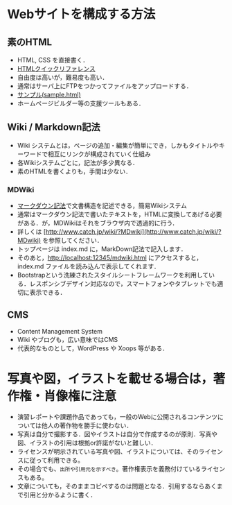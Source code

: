 # Webサイトを構成する方法

## 素のHTML

- HTML, CSS を直接書く．
- [HTMLクイックリファレンス](http://www.htmq.com/html5/)
- 自由度は高いが，難易度も高い．
- 通常はサーバ上にFTPをつかってファイルをアップロードする．
- [サンプル(sample.html)](sample.html) 
- ホームページビルダー等の支援ツールもある．

## Wiki / Markdown記法

- Wiki システムとは，ページの追加・編集が簡単にでき，しかもタイトルやキーワードで相互にリンクが構成されていく仕組み
- 各Wikiシステムごとに，記法が多少異なる．
- 素のHTMLを書くよりも，手間は少ない．

### MDWiki

- [マークダウン記法](http://kojika17.com/2013/01/starting-markdown.html)で文書構造を記述できる，簡易Wikiシステム
- 通常はマークダウン記法で書いたテキストを，HTMLに変換してあげる必要がある．が，MDWikiはそれをブラウザ内で透過的に行う．
- 詳しくは [http://www.catch.jp/wiki/?MDwiki](http://www.catch.jp/wiki/?MDwiki) を参照してください．
- トップページは index.md に，MarkDown記法で記入します．
- そのあと，[http://localhost:12345/mdwiki.html](http://localhost:12345/mdwiki.html) にアクセスすると，index.md ファイルを読み込んで表示してくれます．
- Bootstrapという洗練されたスタイルシートフレームワークを利用している．レスポンシブデザイン対応なので，スマートフォンやタブレットでも適切に表示できる．

## CMS

- Content Management System
 - Wiki やブログも，広い意味ではCMS
- 代表的なものとして，WordPress や Xoops 等がある．

# 写真や図，イラストを載せる場合は，著作権・肖像権に注意

- 演習レポートや課題作品であっても，一般のWebに公開されるコンテンツについては他人の著作物を勝手に使わない．
- 写真は自分で撮影する．図やイラストは自分で作成するのが原則．写真や図、イラストの引用は根拠or許諾がないと難しい．
 - ライセンスが明示されている写真や図、イラストについては、そのライセンスに従って利用できる。
 - その場合でも、`出所や引用元を示すべき`。著作権表示を義務付けているライセンスもある。
- 文章についても，そのままコピペするのは問題となる．引用するならあくまで引用と分かるように書く．
